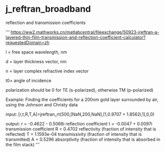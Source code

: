 # j_reftran_broadband
reflection and transmission coefficients

'''
https://ww2.mathworks.cn/matlabcentral/fileexchange/50923-jreftran-a-layered-thin-film-transmission-and-reflection-coefficient-calculator?requestedDomain=zh
   
   l = free space wavelength, nm
   
   d = layer thickness vector, nm
   
   n = layer complex refractive index vector
   
   t0= angle of incidence
   
   polarization should be 0 for TE (s-polarized), otherwise TM (p-polarized)

Example: Finding the coefficients for a 200nm gold layer surrounded by air, using the Johnson and Christy data 

input:
        [r,t,R,T,A]=jreftran_rt(500,[NaN,200,NaN],[1,0.9707 + 1.8562i,1],0,0)
   
   output:
       r = -0.4622 - 0.5066i               reflection coefficient
       t = -0.0047 + 0.0097i               transmission coefficient
       R = 0.4702                          reflectivity (fraction of intensity that is reflected)
       T = 1.1593e-04                      transmissivity (fraction of intensity that is transmitted)
       A = 0.5296                          absorptivity (fraction of intensity that is absorbed in the film stack)
'''
